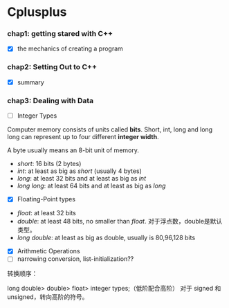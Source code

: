 # Cplusplus

### chap1: getting stared with C++
- [x] the mechanics of creating a program

### chap2: Setting Out to C++
- [x] summary

### chap3: Dealing with Data
- [ ] Integer Types

Computer memory consists of units called **bits**. Short, int, long and long long can represent up to four different **integer width**.

A byte usually means an 8-bit unit of memory.
- *short*: 16 bits (2 bytes)
- *int*: at least as big as *short* (usually 4 bytes)
- *long*: at least 32 bits and at least as big as *int* 
- *long long*: at least 64 bits and at least as big as *long*


- [x] Floating-Point types

- *float*: at least 32 bits
- *double*: at least 48 bits, no smaller than *float*. 对于浮点数，double是默认类型。
- *long double*: at least as big as double, usually is 80,96,128 bits

- [x] Arithmetic Operations
- [ ] narrowing conversion, list-initialization??

转换顺序： 

long double> double> float> integer types;（低阶配合高阶）
对于 signed 和 unsigned，转向高阶的符号。






